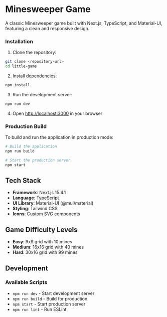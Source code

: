 # Minesweeper Game

A classic Minesweeper game built with Next.js, TypeScript, and Material-UI, featuring a clean and responsive design.

### Installation

1. Clone the repository:

```bash
git clone <repository-url>
cd little-game
```

2. Install dependencies:

```bash
npm install
```

3. Run the development server:

```bash
npm run dev
```

4. Open [http://localhost:3000](http://localhost:3000) in your browser

### Production Build

To build and run the application in production mode:

```bash
# Build the application
npm run build

# Start the production server
npm start
```

## Tech Stack

- **Framework**: Next.js 15.4.1
- **Language**: TypeScript
- **UI Library**: Material-UI (@mui/material)
- **Styling**: Tailwind CSS
- **Icons**: Custom SVG components

## Game Difficulty Levels

- **Easy**: 9x9 grid with 10 mines
- **Medium**: 16x16 grid with 40 mines
- **Hard**: 30x16 grid with 99 mines

## Development

### Available Scripts

- `npm run dev` - Start development server
- `npm run build` - Build for production
- `npm start` - Start production server
- `npm run lint` - Run ESLint
